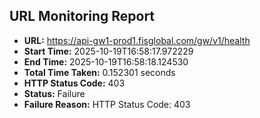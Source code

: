 ## URL Monitoring Report

- **URL:** https://api-gw1-prod1.fisglobal.com/gw/v1/health
- **Start Time:** 2025-10-19T16:58:17.972229
- **End Time:** 2025-10-19T16:58:18.124530
- **Total Time Taken:** 0.152301 seconds
- **HTTP Status Code:** 403
- **Status:** Failure
- **Failure Reason:** HTTP Status Code: 403
